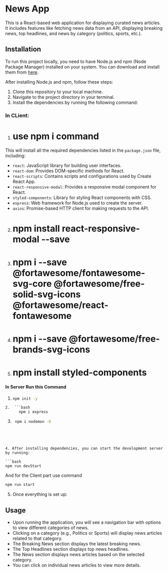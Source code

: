 # News App

This is a React-based web application for displaying curated news articles. It includes features like fetching news data from an API, displaying breaking news, top headlines, and news by category (politics, sports, etc.).

## Installation

To run this project locally, you need to have Node.js and npm (Node Package Manager) installed on your system. You can download and install them from [here](https://nodejs.org/).

After installing Node.js and npm, follow these steps:

1. Clone this repository to your local machine.
2. Navigate to the project directory in your terminal.
3. Install the dependencies by running the following command:

### In CLient:

1. # use npm i command
This will install all the required dependencies listed in the `package.json` file, including:

- `react`: JavaScript library for building user interfaces.
- `react-dom`: Provides DOM-specific methods for React.
- `react-scripts`: Contains scripts and configurations used by Create React App.
- `react-responsive-modal`: Provides a responsive modal component for React.
- `styled-components`: Library for styling React components with CSS.
- `express`: Web framework for Node.js used to create the server.
- `axios`: Promise-based HTTP client for making requests to the API.
2. # npm install react-responsive-modal --save
3. # npm i --save @fortawesome/fontawesome-svg-core @fortawesome/free-solid-svg-icons @fortawesome/react-fontawesome
4. # npm i --save @fortawesome/free-brands-svg-icons
5. # npm install styled-components  


#### In Server Run this Command 
1.  ```bash
    npm init -y
```
2.  ```bash
      npm i express 
```
3.  ```bash
     npm i nodemon -D 
```




4. After installing dependencies, you can start the development server by running:

```bash
npm run devStart
```
And for the Client part use command 
```bash
npm run start
```




5. Once everything is set up:

## Usage

- Upon running the application, you will see a navigation bar with options to view different categories of news.
- Clicking on a category (e.g., Politics or Sports) will display news articles related to that category.
- The Breaking News section displays the latest breaking news.
- The Top Headlines section displays top news headlines.
- The News section displays news articles based on the selected category.
- You can click on individual news articles to view more details.

